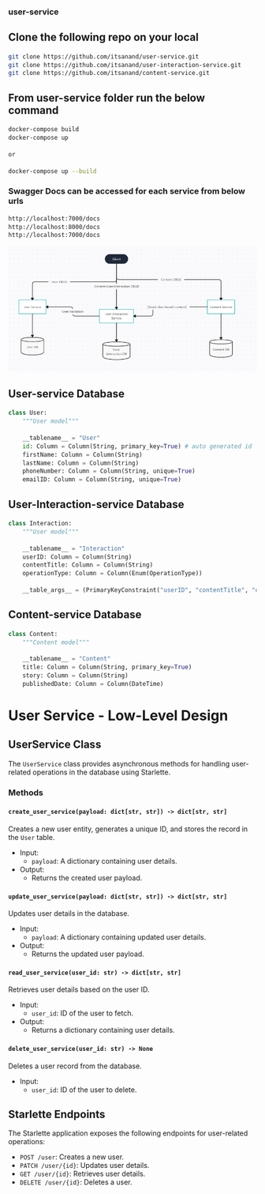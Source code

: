 ### user-service

## Clone the following repo on your local
```bash
git clone https://github.com/itsanand/user-service.git
git clone https://github.com/itsanand/user-interaction-service.git
git clone https://github.com/itsanand/content-service.git
```

## From user-service folder run the below command 
```bash
docker-compose build
docker-compose up

or

docker-compose up --build
```

### Swagger Docs can be accessed for each service from below urls
```bash
http://localhost:7000/docs
http://localhost:8000/docs
http://localhost:7000/docs
```

![](user_service\static\service_design.png)

## User-service Database

```py
class User:
    """User model"""

    __tablename__ = "User"
    id: Column = Column(String, primary_key=True) # auto generated id
    firstName: Column = Column(String)
    lastName: Column = Column(String)
    phoneNumber: Column = Column(String, unique=True)
    emailID: Column = Column(String, unique=True)
```

## User-Interaction-service Database

```py
class Interaction:
    """User model"""

    __tablename__ = "Interaction"
    userID: Column = Column(String)
    contentTitle: Column = Column(String)
    operationType: Column = Column(Enum(OperationType))

    __table_args__ = (PrimaryKeyConstraint("userID", "contentTitle", "operationType"),)
```

## Content-service Database

```py
class Content:
    """Content model"""

    __tablename__ = "Content"
    title: Column = Column(String, primary_key=True)
    story: Column = Column(String)
    publishedDate: Column = Column(DateTime)
```


# User Service - Low-Level Design

## UserService Class

The `UserService` class provides asynchronous methods for handling user-related operations in the database using Starlette.

### Methods

#### `create_user_service(payload: dict[str, str]) -> dict[str, str]`

Creates a new user entity, generates a unique ID, and stores the record in the `User` table.

- Input:
  - `payload`: A dictionary containing user details.
- Output:
  - Returns the created user payload.

#### `update_user_service(payload: dict[str, str]) -> dict[str, str]`

Updates user details in the database.

- Input:
  - `payload`: A dictionary containing updated user details.
- Output:
  - Returns the updated user payload.

#### `read_user_service(user_id: str) -> dict[str, str]`

Retrieves user details based on the user ID.

- Input:
  - `user_id`: ID of the user to fetch.
- Output:
  - Returns a dictionary containing user details.

#### `delete_user_service(user_id: str) -> None`

Deletes a user record from the database.

- Input:
  - `user_id`: ID of the user to delete.

## Starlette Endpoints

The Starlette application exposes the following endpoints for user-related operations:

- `POST /user`: Creates a new user.
- `PATCH /user/{id}`: Updates user details.
- `GET /user/{id}`: Retrieves user details.
- `DELETE /user/{id}`: Deletes a user.
